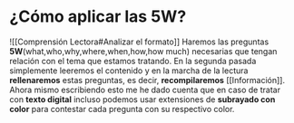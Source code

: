 # ¿Cómo aplicar las 5W?
![[Comprensión Lectora#Analizar el formato]]
Haremos las preguntas **5W**(what,who,why,where,when,how,how much) necesarias que tengan relación con el tema que estamos tratando.
En la segunda pasada simplemente leeremos el contenido y en la marcha de la lectura **rellenaremos** estas preguntas, es decir, **recompilaremos** [[Información]].
Ahora mismo escribiendo esto me he dado cuenta que en caso de tratar con **texto digital** incluso podemos usar extensiones de **subrayado con color** para contestar cada pregunta con su respectivo color.

